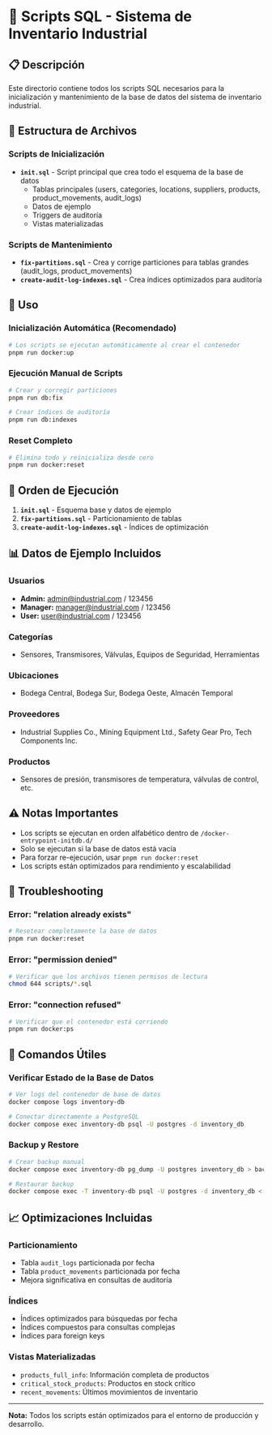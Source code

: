 # 📁 Scripts SQL - Sistema de Inventario Industrial

## 📋 Descripción

Este directorio contiene todos los scripts SQL necesarios para la inicialización y mantenimiento de la base de datos del sistema de inventario industrial.

## 📂 Estructura de Archivos

### Scripts de Inicialización
- **`init.sql`** - Script principal que crea todo el esquema de la base de datos
  - Tablas principales (users, categories, locations, suppliers, products, product_movements, audit_logs)
  - Datos de ejemplo
  - Triggers de auditoría
  - Vistas materializadas

### Scripts de Mantenimiento
- **`fix-partitions.sql`** - Crea y corrige particiones para tablas grandes (audit_logs, product_movements)
- **`create-audit-log-indexes.sql`** - Crea índices optimizados para auditoría

## 🚀 Uso

### Inicialización Automática (Recomendado)
```bash
# Los scripts se ejecutan automáticamente al crear el contenedor
pnpm run docker:up
```

### Ejecución Manual de Scripts
```bash
# Crear y corregir particiones
pnpm run db:fix

# Crear índices de auditoría
pnpm run db:indexes
```

### Reset Completo
```bash
# Elimina todo y reinicializa desde cero
pnpm run docker:reset
```

## 🔧 Orden de Ejecución

1. **`init.sql`** - Esquema base y datos de ejemplo
2. **`fix-partitions.sql`** - Particionamiento de tablas
3. **`create-audit-log-indexes.sql`** - Índices de optimización

## 📊 Datos de Ejemplo Incluidos

### Usuarios
- **Admin:** admin@industrial.com / 123456
- **Manager:** manager@industrial.com / 123456
- **User:** user@industrial.com / 123456

### Categorías
- Sensores, Transmisores, Válvulas, Equipos de Seguridad, Herramientas

### Ubicaciones
- Bodega Central, Bodega Sur, Bodega Oeste, Almacén Temporal

### Proveedores
- Industrial Supplies Co., Mining Equipment Ltd., Safety Gear Pro, Tech Components Inc.

### Productos
- Sensores de presión, transmisores de temperatura, válvulas de control, etc.

## ⚠️ Notas Importantes

- Los scripts se ejecutan en orden alfabético dentro de `/docker-entrypoint-initdb.d/`
- Solo se ejecutan si la base de datos está vacía
- Para forzar re-ejecución, usar `pnpm run docker:reset`
- Los scripts están optimizados para rendimiento y escalabilidad

## 🐛 Troubleshooting

### Error: "relation already exists"
```bash
# Resetear completamente la base de datos
pnpm run docker:reset
```

### Error: "permission denied"
```bash
# Verificar que los archivos tienen permisos de lectura
chmod 644 scripts/*.sql
```

### Error: "connection refused"
```bash
# Verificar que el contenedor está corriendo
pnpm run docker:ps
```

## 🔧 Comandos Útiles

### Verificar Estado de la Base de Datos
```bash
# Ver logs del contenedor de base de datos
docker compose logs inventory-db

# Conectar directamente a PostgreSQL
docker compose exec inventory-db psql -U postgres -d inventory_db
```

### Backup y Restore
```bash
# Crear backup manual
docker compose exec inventory-db pg_dump -U postgres inventory_db > backup_$(date +%Y%m%d_%H%M%S).sql

# Restaurar backup
docker compose exec -T inventory-db psql -U postgres -d inventory_db < backup_file.sql
```

## 📈 Optimizaciones Incluidas

### Particionamiento
- Tabla `audit_logs` particionada por fecha
- Tabla `product_movements` particionada por fecha
- Mejora significativa en consultas de auditoría

### Índices
- Índices optimizados para búsquedas por fecha
- Índices compuestos para consultas complejas
- Índices para foreign keys

### Vistas Materializadas
- `products_full_info`: Información completa de productos
- `critical_stock_products`: Productos en stock crítico
- `recent_movements`: Últimos movimientos de inventario

---

**Nota:** Todos los scripts están optimizados para el entorno de producción y desarrollo. 